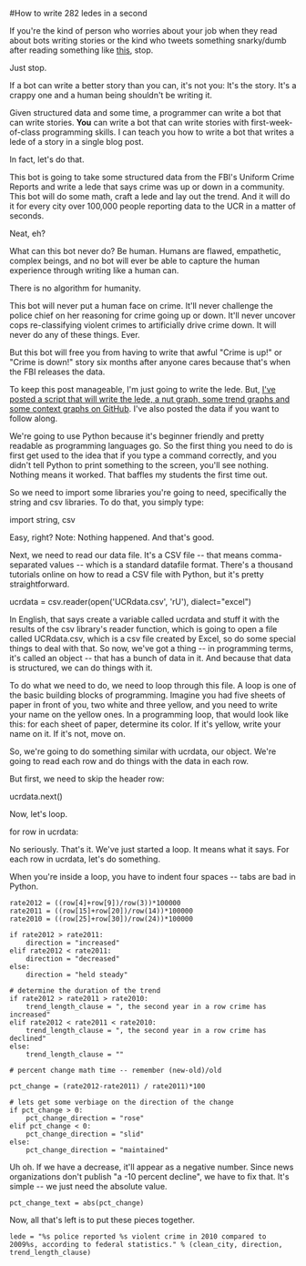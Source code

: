 #How to write 282 ledes in a second

If you're the kind of person who worries about your job when they read about bots writing stories or the kind who tweets something snarky/dumb after reading something like [this](http://www.poynter.org/latest-news/mediawire/221669/washington-post-considered-using-robot-sportswriters/), stop.

Just stop. 

If a bot can write a better story than you can, it's not you: It's the story. It's a crappy one and a human being shouldn't be writing it.

Given structured data and some time, a programmer can write a bot that can write stories. __You__ can write a bot that can write stories with first-week-of-class programming skills. I can teach you how to write a bot that writes a lede of a story in a single blog post.

In fact, let's do that.

This bot is going to take some structured data from the FBI's Uniform Crime Reports and write a lede that says crime was up or down in a community. This bot will do some math, craft a lede and lay out the trend. And it will do it for every city over 100,000 people reporting data to the UCR in a matter of seconds.

Neat, eh?

What can this bot never do? Be human. Humans are flawed, empathetic, complex beings, and no bot will ever be able to capture the human experience through writing like a human can.

There is no algorithm for humanity. 

This bot will never put a human face on crime. It'll never challenge the police chief on her reasoning for crime going up or down. It'll never uncover cops re-classifying violent crimes to artificially drive crime down. It will never do any of these things. Ever.

But this bot will free you from having to write that awful "Crime is up!" or "Crime is down!" story six months after anyone cares because that's when the FBI releases the data.

To keep this post manageable, I'm just going to write the lede. But, [I've posted a script that will write the lede, a nut graph, some trend graphs and some context graphs on GitHub](https://github.com/mattwaite/ucr-story-bot). I've also posted the data if you want to follow along.

We're going to use Python because it's beginner friendly and pretty readable as programming languages go. So the first thing you need to do is first get used to the idea that if you type a command correctly, and you didn't tell Python to print something to the screen, you'll see nothing. Nothing means it worked. That baffles my students the first time out. 

So we need to import some libraries you're going to need, specifically the string and csv libraries. To do that, you simply type:

import string, csv

Easy, right? Note: Nothing happened. And that's good.

Next, we need to read our data file. It's a CSV file -- that means comma-separated values -- which is a standard datafile format. There's a thousand tutorials online on how to read a CSV file with Python, but it's pretty straightforward.

ucrdata = csv.reader(open('UCRdata.csv', 'rU'), dialect="excel")

In English, that says create a variable called ucrdata and stuff it with the results of the csv library's reader function, which is going to open a file called UCRdata.csv, which is a csv file created by Excel, so do some special things to deal with that. So now, we've got a thing -- in programming terms, it's called an object -- that has a bunch of data in it. And because that data is structured, we can do things with it.

To do what we need to do, we need to loop through this file. A loop is one of the basic building blocks of programming. Imagine you had five sheets of paper in front of you, two white and three yellow, and you need to write your name on the yellow ones. In a programming loop, that would look like this: for each sheet of paper, determine its color. If it's yellow, write your name on it. If it's not, move on.

So, we're going to do something similar with ucrdata, our object. We're going to read each row and do things with the data in each row.

But first, we need to skip the header row: 

ucrdata.next()

Now, let's loop.

for row in ucrdata:

No seriously. That's it. We've just started a loop. It means what it says. For each row in ucrdata, let's do something.

When you're inside a loop, you have to indent four spaces -- tabs are bad in Python. 

    rate2012 = ((row[4]+row[9])/row(3))*100000
    rate2011 = ((row[15]+row[20])/row(14))*100000
    rate2010 = ((row[25]+row[30])/row(24))*100000

    if rate2012 > rate2011:
        direction = "increased"
    elif rate2012 < rate2011:
        direction = "decreased"
    else:
        direction = "held steady"
    
    # determine the duration of the trend
    if rate2012 > rate2011 > rate2010:
        trend_length_clause = ", the second year in a row crime has increased"
    elif rate2012 < rate2011 < rate2010:
        trend_length_clause = ", the second year in a row crime has declined"
    else:
        trend_length_clause = ""

    # percent change math time -- remember (new-old)/old

    pct_change = (rate2012-rate2011) / rate2011)*100

    # lets get some verbiage on the direction of the change
    if pct_change > 0:
        pct_change_direction = "rose"
    elif pct_change < 0:
        pct_change_direction = "slid"
    else:
        pct_change_direction = "maintained"

Uh oh. If we have a decrease, it'll appear as a negative number. Since news organizations don't publish "a -10 percent decline", we have to fix that. It's simple -- we just need the absolute value.

    pct_change_text = abs(pct_change)

Now, all that's left is to put these pieces together.
    
    lede = "%s police reported %s violent crime in 2010 compared to 2009%s, according to federal statistics." % (clean_city, direction, trend_length_clause)

